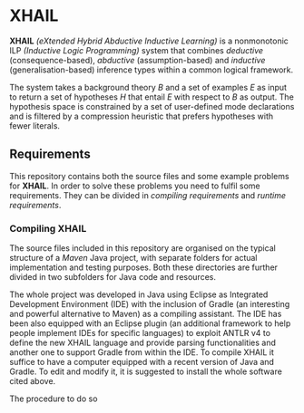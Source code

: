 XHAIL
=====

**XHAIL** *(eXtended Hybrid Abductive Inductive Learning)* is a nonmonotonic ILP *(Inductive Logic Programming)* system that combines *deductive* (consequence-based), *abductive* (assumption-based) and *inductive* (generalisation-based) inference types within a common logical framework.

The system takes a background theory *B* and a set of examples *E* as input to return a set of hypotheses *H* that entail *E* with respect to *B* as output. The hypothesis space is constrained by a set of user-defined mode declarations and is filtered by a compression heuristic that prefers hypotheses with fewer literals.

Requirements
------------

This repository contains both the source files and some example problems for **XHAIL**.
In order to solve these problems you need to fulfil some requirements.
They can be divided in *compiling requirements* and *runtime requirements*.

### Compiling XHAIL

The source files included in this repository are organised on the typical structure of a *Maven* Java project, with separate folders for actual implementation and testing purposes. 
Both these directories are further divided in two subfolders for Java code and resources.

The whole project was developed in Java using Eclipse as Integrated Development Environment (IDE) with the inclusion of Gradle (an interesting and powerful alternative to Maven) as a compiling assistant.
The IDE has been also equipped with an Eclipse plugin (an additional framework to help people implement IDEs for specific languages) to exploit ANTLR v4 to define the new XHAIL language and provide parsing functionalities and another one to support Gradle from within the IDE. 
To compile XHAIL it suffice to have a computer equipped with a recent version of Java and Gradle.
To edit and modify it, it is suggested to install the whole software cited above.

The procedure to do so
